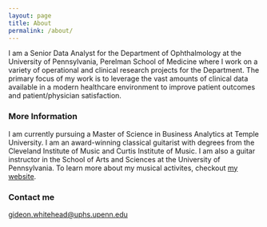 ```yaml
---
layout: page
title: About
permalink: /about/
---
```


I am a Senior Data Analyst for the Department of Ophthalmology at the University of Pennsylvania, Perelman School of Medicine where I work on a variety of operational and clinical research projects for the Department.  The primary focus of my work is to leverage the vast amounts of clinical data available in a modern healthcare environment to improve patient outcomes and patient/physician satisfaction.

### More Information

I am currently pursuing a Master of Science in Business Analytics at Temple University.  I am an award-winning classical guitarist with degrees from the Cleveland Institute of Music and Curtis Institute of Music.  I am also a guitar instructor in the School of Arts and Sciences at the University of Pennsylvania. To learn more about my musical activites, checkout <a target="_blank" href="http://gideonwhitehead.com">my website</a>.

### Contact me

[gideon.whitehead@uphs.upenn.edu](mailto:gideon.whitehead@uphs.upenn.edu)
